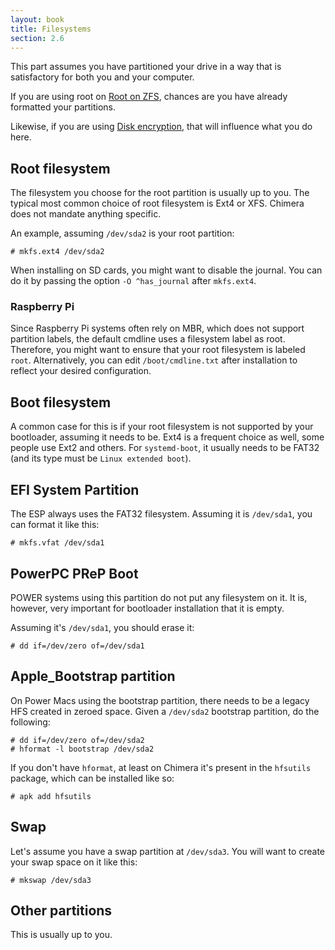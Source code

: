 ```yaml
---
layout: book
title: Filesystems
section: 2.6
---
```


This part assumes you have partitioned your drive in a way that
is satisfactory for both you and your computer.

If you are using root on [Root on ZFS](/docs/installation/partitioning/zfs),
chances are you have already formatted your partitions.

Likewise, if you are using [Disk encryption](/docs/installation/partitioning/encrypted),
that will influence what you do here.

## Root filesystem

The filesystem you choose for the root partition is usually up to
you. The typical most common choice of root filesystem is Ext4 or
XFS. Chimera does not mandate anything specific.

An example, assuming `/dev/sda2` is your root partition:

```
# mkfs.ext4 /dev/sda2
```

When installing on SD cards, you might want to disable the journal.
You can do it by passing the option `-O ^has_journal` after `mkfs.ext4`.

### Raspberry Pi

Since Raspberry Pi systems often rely on MBR, which does not support
partition labels, the default cmdline uses a filesystem label as root.
Therefore, you might want to ensure that your root filesystem is
labeled `root`. Alternatively, you can edit `/boot/cmdline.txt` after
installation to reflect your desired configuration.

## Boot filesystem

A common case for this is if your root filesystem is not supported
by your bootloader, assuming it needs to be. Ext4 is a frequent
choice as well, some people use Ext2 and others. For `systemd-boot`,
it usually needs to be FAT32 (and its type must be `Linux extended boot`).

## EFI System Partition

The ESP always uses the FAT32 filesystem. Assuming it is `/dev/sda1`,
you can format it like this:

```
# mkfs.vfat /dev/sda1
```

## PowerPC PReP Boot

POWER systems using this partition do not put any filesystem on it.
It is, however, very important for bootloader installation that it
is empty.

Assuming it's `/dev/sda1`, you should erase it:

```
# dd if=/dev/zero of=/dev/sda1
```

## Apple_Bootstrap partition

On Power Macs using the bootstrap partition, there needs to be a legacy
HFS created in zeroed space. Given a `/dev/sda2` bootstrap partition,
do the following:

```
# dd if=/dev/zero of=/dev/sda2
# hformat -l bootstrap /dev/sda2
```

If you don't have `hformat`, at least on Chimera it's present in the
`hfsutils` package, which can be installed like so:

```
# apk add hfsutils
```

## Swap

Let's assume you have a swap partition at `/dev/sda3`. You will
want to create your swap space on it like this:

```
# mkswap /dev/sda3
```

## Other partitions

This is usually up to you.
